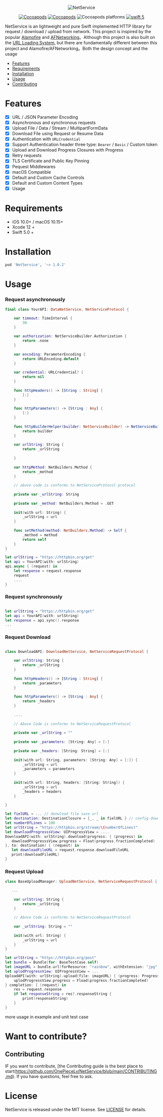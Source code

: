 <p align="center">
    <img src="https://raw.githubusercontent.com/OnePieceLv/NetService/main/images/logo.png" alt="NetService" title="NetService">
</p>

<p align="center">
    <a href="https://github.com/OnePieceLv/NetService/blob/main/LICENSE"><img alt="Cocoapods" src="https://img.shields.io/cocoapods/l/NetService?color=green"></a>
    <a href="https://cocoapods.org/pods/NetService"><img alt="Cocoapods" src="https://img.shields.io/cocoapods/v/NetService"></a>
    <img alt="Cocoapods platforms" src="https://img.shields.io/cocoapods/p/NetService">
    <a href="https://swift.org"><img alt="swift 5" src="https://img.shields.io/badge/swift-5-important"></a>
</p>

NetService is an lightweight and pure Swift implemented HTTP library for request / download / upload from network. This project is inspired by the popular [Alamofire](https://github.com/Alamofire/Alamofire) and [AFNetworking](https://github.com/AFNetworking/AFNetworking)。Although this project is also built on the [URL Loading System](https://developer.apple.com/documentation/foundation/url_loading_system), but there are fundamentally different between this project and Alamofire/AFNetworking。Both the design concept and the usage

- [Features](#features)
- [Requirements](#requirements)
- [Installation](#installation)
- [Usage](#usage)
- [Contributing](#contributing)

# Features
- [x] URL / JSON Parameter Encoding
- [x] Asynchronous and synchronous requests
- [x] Upload File / Data / Stream / MultipartFormData
- [x] Download File using Request or Resume Data
- [x] Authentication with `URLCredential`
- [x] Support Authentication header three type: `Bearer` / `Basic` /  Custom token
- [x] Upload and Download Progress Closures with Progress
- [x] Retry requests
- [x] TLS Certificate and Public Key Pinning
- [x] Pequest Middlewares
- [x] macOS Compatible
- [x] Default and Custom Cache Controls
- [x] Default and Custom Content Types
- [x] Usage

# Requirements
- iOS 10.0+ / macOS 10.15+
- Xcode 12 +
- Swift 5.0 +

# Installation
```ruby
pod 'NetService', '~> 1.0.2'
```

# Usage

### Request asynchronously
```swift
final class YourAPI: DataNetService, NetServiceProtocol {

    var timeout: TimeInterval {
        30
    }
    
    var authorization: NetServiceBuilder.Authorization {
        return .none
    }
    
    var encoding: ParameterEncoding {
        return URLEncoding.default
    }
    
    var credential: URLCredential? {
        return nil
    }
    
    func httpHeaders() -> [String : String] {
        [:]
    }
    
    func httpParameters() -> [String : Any] {
        [:]
    }
    
    func httpBuilderHelper(builder: NetServiceBuilder) -> NetServiceBuilder {
        return builder
    }
    
    var urlString: String {
        return _urlString
        
    }
    
    var httpMethod: NetBuilders.Method {
        return _method
    }
    
    // above code is conforms to NetServiceProtocol protocol
    
    private var _urlString: String
    
    private var _method: NetBuilders.Method = .GET
    
    init(with url: String) {
        _urlString = url
    }
    
    func setMethod(method: NetBuilders.Method) -> Self {
        _method = method
        return self
    }
}

let urlString = "https://httpbin.org/get"
let api = YourAPI(with: urlString)
api.async { (request) in
    let response = request.response
    request
    ....
}

```

### Request synchronously
```swift

let urlString = "https://httpbin.org/get"
let api = YourAPI(with: urlString)
let response = api.sync().response
...
```

### Request Download
```swift

class DownloadAPI: DownloadNetService, NetServiceRequestProtocol {
    
    var urlString: String {
        return _urlString
    }
    
    func httpHeaders() -> [String : String] {
        return _parameters
    }
    
    func httpParameters() -> [String : Any] {
        return _headers
    }
    
    ....
    
    // Above Code is conforms to NetServiceRequestProtocol
    
    private var _urlString = ""
    
    private var _parameters: [String: Any] = [:]
    
    private var _headers: [String: String] = [:]
    
    init(with url: String, parameters: [String: Any] = [:]) {
        _urlString = url
        _parameters = parameters
    }
    
    init(with url: String, headers: [String: String]) {
        _urlString = url
        _headers = headers
    }
    
}

let fielURL = ... // donwload file save url
let destination: DestinationClosure = {_, _ in fielURL } // config download file position
let numberOfLines = 100
let urlString = "https://httpbin.org/stream/\(numberOfLines)"
let downloadProgresssView: UIProgressView = ....
DownloadAPI(with: urlString).download(progress: { (progress) in
   downloadProgresssView.progress = Float(progress.fractionCompleted)
}, to: destination) { (request) in
   let downloadFileURL = request.response.downloadFileURL
   print(downloadFileURL)
}
```

### Request Upload
```swift
class BaseUploadManager: UploadNetService, NetServiceRequestProtocol {

   ...  
    
    var urlString: String {
        return _urlString
    }
    
    // Above Code is conforms to NetServiceRequestProtocol
    
    var _urlString: String = ""
    
    init(with url: String) {
        _urlString = url
    }
}

let urlString = "https://httpbin.org/post"
let bundle = Bundle(for: BaseTestCase.self)
let imageURL = bundle.url(forResource: "rainbow", withExtension: "jpg")!
let uplodProgressView: UIProgressView = ...
UploadAPI(with: urlString).upload(file: imageURL) { (progress: Progress) in
    uplodProgressView.progress = Fload(progress.fractionCompleted)
} completion: { (request) in
    res = request.response
    if let responseString = res?.responseString {
        print(responseString)
    }
}
```
more usage in example and unit test case

# Want to contribute?
## Contributing
IF you want to contribute, [the Contributing guide is the best place to start(https://github.com/OnePieceLv/NetService/blob/main/CONTRIBUTING.md). If you have questions, feel free to ask.

# License
NetService is released under the MIT license. See [LICENSE](https://github.com/OnePieceLv/NetService/blob/main/LICENSE) for details.
